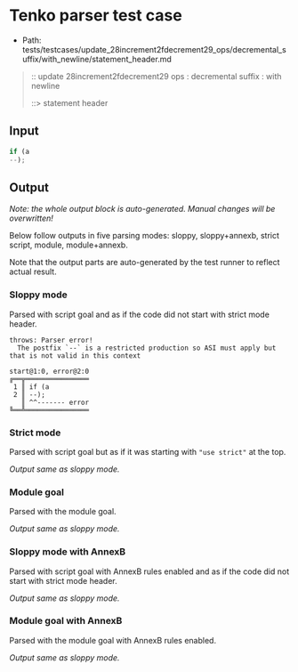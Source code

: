 # Tenko parser test case

- Path: tests/testcases/update_28increment2fdecrement29_ops/decremental_suffix/with_newline/statement_header.md

> :: update 28increment2fdecrement29 ops : decremental suffix : with newline
>
> ::> statement header

## Input

`````js
if (a
--);
`````

## Output

_Note: the whole output block is auto-generated. Manual changes will be overwritten!_

Below follow outputs in five parsing modes: sloppy, sloppy+annexb, strict script, module, module+annexb.

Note that the output parts are auto-generated by the test runner to reflect actual result.

### Sloppy mode

Parsed with script goal and as if the code did not start with strict mode header.

`````
throws: Parser error!
  The postfix `--` is a restricted production so ASI must apply but that is not valid in this context

start@1:0, error@2:0
╔══╦════════════════
 1 ║ if (a
 2 ║ --);
   ║ ^^------- error
╚══╩════════════════

`````

### Strict mode

Parsed with script goal but as if it was starting with `"use strict"` at the top.

_Output same as sloppy mode._

### Module goal

Parsed with the module goal.

_Output same as sloppy mode._

### Sloppy mode with AnnexB

Parsed with script goal with AnnexB rules enabled and as if the code did not start with strict mode header.

_Output same as sloppy mode._

### Module goal with AnnexB

Parsed with the module goal with AnnexB rules enabled.

_Output same as sloppy mode._
